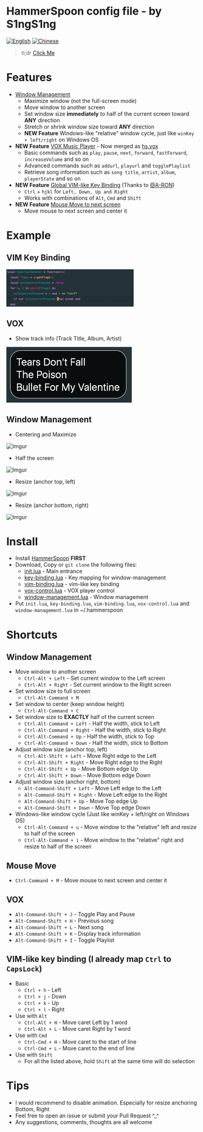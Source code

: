 HammerSpoon config file - by S1ngS1ng
=======

[![English](https://jaywcjlove.github.io/sb/lang/english.svg)](https://github.com/S1ngS1ng/HammerSpoon) [![Chinese](https://jaywcjlove.github.io/sb/lang/chinese.svg)](./README-cn.md)

> tl;dr [Click Me](#install)

# Features
* [Window Management](./window-management.lua)
    * Maximize window (not the full-screen mode)
    * Move window to another screen
    * Set window size **immediately** to half of the current screen toward **ANY** direction
    * Stretch or shrink window size toward **ANY** direction
    * **NEW Feature** Windows-like "relative" window cycle, just like `winKey + left/right` on Windows OS
* **NEW Feature** [VOX Music Player](./vox-control.lua) - Now merged as [hs.vox](http://www.hammerspoon.org/docs/hs.vox.html)
    * Basic commands such as `play`, `pause`, `next`, `forward`, `fastForward`, `increaseVolume` and so on
    * Advanced commands such as `addurl`, `playurl` and `togglePlaylist`
    * Retrieve song information such as `song title`, `artist`, `album`, `playerState` and so on
* **NEW Feature** [Global VIM-like Key Binding](./vim-binding.lua) (Thanks to [@A-RON](https://github.com/asmagill))
    * `Ctrl` + `hjkl` for `Left, Down, Up and Right`
    * Works with combinations of `Alt`, `Cmd` and `Shift`
* **NEW Feature** [Mouse Move to next screen](./mouse-control.lua)
    * Move mouse to next screen and center it

# Example
## VIM Key Binding
![vim-key-binding](./assets/vim-key-binding(block-caret).gif)

## VOX
* Show track info (Track Title, Album, Artist)

![TrackInfo](./assets/vox-track-info.jpg)

## Window Management
* Centering and Maximize

![Imgur](http://i.imgur.com/okNaoJW.gif)

* Half the screen

![Imgur](http://i.imgur.com/VNo7nCI.gif)

* Resize (anchor top, left)

![Imgur](http://i.imgur.com/vIqDMUD.gif)

* Resize (anchor bottom, right)

![Imgur](http://i.imgur.com/fiIfeXe.gif)

# Install
* Install [HammerSpoon](https://github.com/Hammerspoon/hammerspoon)  **FIRST** 
* Download, Copy or `git clone` the following files:
    * [init.lua](https://github.com/S1ngS1ng/HammerSpoon/blob/master/init.lua) - Main entrance
    * [key-binding.lua](https://github.com/S1ngS1ng/HammerSpoon/blob/master/key-binding.lua) - Key mapping for window-management
    * [vim-binding.lua](https://github.com/S1ngS1ng/HammerSpoon/blob/master/vim-binding.lua) - vim-like key binding
    * [vox-control.lua](https://github.com/S1ngS1ng/HammerSpoon/blob/master/vox-control.lua) - VOX player control
    * [window-management.lua](https://github.com/S1ngS1ng/HammerSpoon/blob/master/window-management.lua) - Window management
* Put `init.lua`, `key-binding.lua`, `vim-binding.lua`, `vox-control.lua` and `window-management.lua` in ~/.hammerspoon

# Shortcuts

## Window Management
* Move window to another screen
	* `Ctrl-Alt + Left` - Set current window to the Left screen
	* `Ctrl-Alt + Right` - Set current window to the Right screen
* Set window size to full screen
	* `Ctrl-Alt-Command + M`
* Set window to center (keep window height)
	* `Ctrl-Alt-Command + C`
* Set window size to **EXACTLY** half of the current screen
	* `Ctrl-Alt-Command + Left` - Half the width, stick to Left
	* `Ctrl-Alt-Command + Right` - Half the width, stick to Right
	* `Ctrl-Alt-Command + Up` - Half the width, stick to Top
	* `Ctrl-Alt-Command + Down` - Half the width, stick to Bottom
* Adjust window size (anchor top, left)
	* `Ctrl-Alt-Shift + Left` - Move Right edge to the Left
	* `Ctrl-Alt-Shift + Right` - Move Right edge to the Right
	* `Ctrl-Alt-Shift + Up` - Move Bottom edge Up
	* `Ctrl-Alt-Shift + Down` - Move Bottom edge Down
* Adjust window size (anchor right, bottom)
	* `Alt-Command-Shift + Left` - Move Left edge to the Left
	* `Alt-Command-Shift + Right` - Move Left edge to the Right
	* `Alt-Command-Shift + Up` - Move Top edge Up
	* `Alt-Command-Shift + Down` - Move Top edge Down
* Windows-like window cycle (Just like winKey + left/right on Windows OS)
    * `Ctrl-Alt-Command + u` - Move window to the "relative" left and resize to half of the screen
    * `Ctrl-Alt-Command + i` - Move window to the "relative" right and resize to half of the screen

## Mouse Move
* `Ctrl-Command + M` - Move mouse to next screen and center it

## VOX
* `Alt-Command-Shift + J` - Toggle Play and Pause
* `Alt-Command-Shift + H` - Previous song
* `Alt-Command-Shift + L` - Next song
* `Alt-Command-Shift + K` - Display track information
* `Alt-Command-Shift + I` - Toggle Playlist

## VIM-like key binding (I already map `Ctrl` to `CapsLock`)
* Basic
    * `Ctrl + h` - Left
    * `Ctrl + j` - Down
    * `Ctrl + k` - Up
    * `Ctrl + l` - Right
* Use with `Alt`
    * `Ctrl-Alt + H` - Move caret Left by 1 word
    * `Ctrl-Alt + L` - Move caret Right by 1 word
* Use with `Cmd`
    * `Ctrl-Cmd + H` - Move caret to the start of line
    * `Ctrl-Cmd + L` - Move caret to the end of line
* Use with `Shift`
    * For all the listed above, hold `Shift` at the same time will do selection

# Tips
* I would recommend to disable animation. Especially for resize anchoring Bottom, Right
* Feel free to open an issue or submit your Pull Request ^_^
* Any suggestions, comments, thoughts are all welcome
